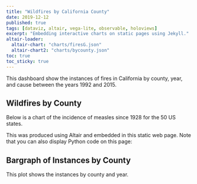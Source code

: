 ```yaml
---
title: "Wildfires by California County"
date: 2019-12-12
published: true
tags: [dataviz, altair, vega-lite, observable, holoviews]
excerpt: "Embedding interactive charts on static pages using Jekyll."
altair-loader:
  altair-chart: "charts/firesG.json"
  altair-chart2: "charts/bycounty.json"
toc: true
toc_sticky: true
---
```


This dashboard show the instances of fires in California by county, year, and cause between the years 1992 and 2015. 

## Wildfires by County

Below is a chart of the incidence of measles since 1928 for the 50 US states.

<div id="altair-chart"></div>

This was produced using Altair and embedded in this static web page. Note that you can also display Python code on this page:



## Bargraph of Instances by County

This plot shows the instances by county and year. 

<div class="fullwidth">
  <div id="altair-chart2"></div>
</div>
